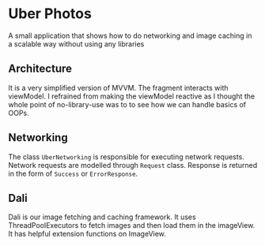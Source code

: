 # Uber Photos
A small application that shows how to do networking and image caching in a scalable way without using any libraries

## Architecture
It is a very simplified version of MVVM. The fragment interacts with viewModel. I refrained from making the viewModel reactive as I thought the whole point of no-library-use was to to see how we can handle basics of OOPs.

## Networking
The class `UberNetworking` is responsible for executing network requests. Network requests are modelled through `Request` class. Response is returned in the form of `Success` or `ErrorResponse`.


## Dali
Dali is our image fetching and caching framework. It uses ThreadPoolExecutors to fetch images and then load them in the imageView. It has helpful extension functions on ImageView.

